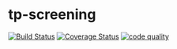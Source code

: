 # tp-screening
[![Build Status](https://travis-ci.org/MoffatMore/tp-screening.svg?branch=develop)](https://travis-ci.com/MoffatMore/tp-screening)
[![Coverage Status](https://coveralls.io/repos/github/MoffatMore/tp-screening/badge.svg?branch=develop)](https://coveralls.io/github/MoffatMore/tp-screening?branch=develop)
[![code quality](https://scrutinizer-ci.com/g/MoffatMore/tp-screening/badges/quality-score.png?b=develop)](https://scrutinizer-ci.com/g/MoffatMore/tp-screening/badges/quality-score.png?b=develop)
